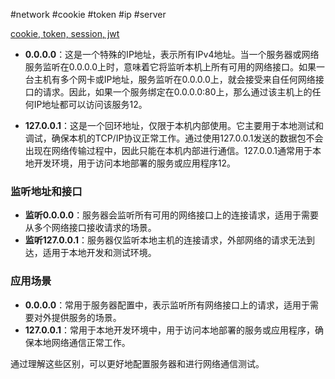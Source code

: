 #network #cookie #token #ip #server

[cookie, token, session, jwt](https://cloud.tencent.com/developer/article/2231547)

- ‌**0.0.0.0**‌：这是一个特殊的IP地址，表示所有IPv4地址。当一个服务器或网络服务监听在0.0.0.0上时，意味着它将监听本机上所有可用的网络接口。如果一台主机有多个网卡或IP地址，服务监听在0.0.0.0上，就会接受来自任何网络接口的请求。因此，如果一个服务绑定在0.0.0.0:80上，那么通过该主机上的任何IP地址都可以访问该服务‌12。
    
- ‌**127.0.0.1**‌：这是一个回环地址，仅限于本机内部使用。它主要用于本地测试和调试，确保本机的TCP/IP协议正常工作。通过使用127.0.0.1发送的数据包不会出现在网络传输过程中，因此只能在本机内部进行通信。127.0.0.1通常用于本地开发环境，用于访问本地部署的服务或应用程序‌12。
    

### 监听地址和接口

- ‌**监听0.0.0.0**‌：服务器会监听所有可用的网络接口上的连接请求，适用于需要从多个网络接口接收请求的场景。
- ‌**监听127.0.0.1**‌：服务器仅监听本地主机的连接请求，外部网络的请求无法到达，适用于本地开发和测试环境。

### 应用场景

- ‌**0.0.0.0**‌：常用于服务器配置中，表示监听所有网络接口上的请求，适用于需要对外提供服务的场景。
- ‌**127.0.0.1**‌：常用于本地开发环境中，用于访问本地部署的服务或应用程序，确保本地网络通信正常工作。

通过理解这些区别，可以更好地配置服务器和进行网络通信测试。